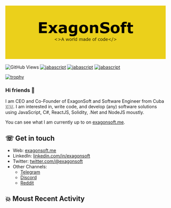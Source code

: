 ![natterstefan](https://github.com/exagonsoft/exagonsoft/blob/main/ExagonSoft.png)

              

![GitHub Views](https://komarev.com/ghpvc/?username=exagonsoft&color=FAC151)
[![jabascript](https://img.shields.io/badge/Javascript-Fan-FAC151.svg?logo=javascript&logoWidth=20)](https://github.com/exagonsoft)
[![jabascript](https://img.shields.io/badge/BlockChain-Fan-FAC151.svg?logo=bitcoin&logoWidth=20)](https://github.com/exagonsoft)
[![jabascript](https://img.shields.io/badge/GameDevelop-Fan-FAC151.svg?logo=unity&logoWidth=20)](https://github.com/exagonsoft)

[![trophy](https://github-profile-trophy.vercel.app/?username=exagonsoft&theme=onedark&row=1&column=6)](https://github.com/ryo-ma/github-profile-trophy)

### Hi friends 👋

I am CEO and Co-Founder of ExagonSoft and Software Engineer from Cuba
🇨🇺. I am interested in, write code, and develop (any) software solutions
using JavaScript, C#, ReactJS, Solidity, .Net and NodeJS moustly.

You can see what I am currently up to on [exagonsoft.me](https://exagonsoft.me).

## ☏ Get in touch

- Web: [exagonsoft.me](https://exagonsoft-site.firebaseapp.com/)
- LinkedIn: [linkedin.com/in/exagonsoft](https://www.linkedin.com/in/alvaro-raul-martin-peraza-165114210/)
- Twitter: [twitter.com/@exagonsoft](https://twitter.com/ExagonsoftS)<br />
- Other Channels:
  - [Telegram](https://t.me/exagonsoft_SL)
  - [Discord](https://discord.com/channels/943003573518745681/943004204094595073)
  - [Reddit](https://www.reddit.com/r/ExagonSoft_Work)



## 💥 Moust Recent Activity
<!--START_SECTION:activity-->

<!--END_SECTION:activity-->
